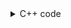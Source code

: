 <details><summary>C++ code</summary>

![](https://github.com/archishmanghos/code-images/blob/master/Leetcode/692.png)

</details>

<br>

<!-- <details><summary>Python code</summary>

![](https://github.com/archishmanghos/code-images/blob/master/Leetcode/38-py.png)

</details> -->